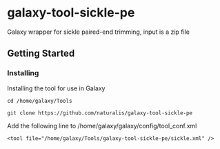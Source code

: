 # galaxy-tool-sickle-pe
Galaxy wrapper for sickle paired-end trimming, input is a zip file
## Getting Started
### Installing
Installing the tool for use in Galaxy
```
cd /home/galaxy/Tools
```
```
git clone https://github.com/naturalis/galaxy-tool-sickle-pe 
```
Add the following line to /home/galaxy/galaxy/config/tool_conf.xml
```
<tool file="/home/galaxy/Tools/galaxy-tool-sickle-pe/sickle.xml" />
```
